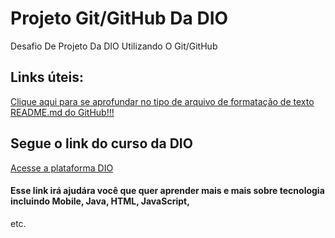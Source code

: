 # Projeto Git/GitHub Da DIO
Desafio De Projeto Da DIO Utilizando O Git/GitHub 

## Links úteis:
[Clique aqui para se aprofundar no tipo de arquivo de formatação de texto README.md do GitHub!!!](https://www.markdownguide.org/basic-syntax/)
## Segue o link do curso da DIO
[Acesse a plataforma DIO](https://digitalinnovation.one/)
#### Esse link irá ajudára você que quer aprender mais e mais sobre tecnologia incluindo Mobile, Java, HTML, JavaScript,
 etc.
